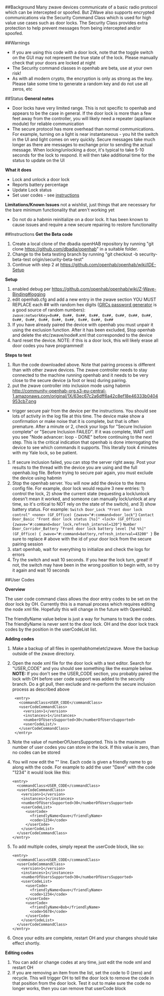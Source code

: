 ##Background
Many zwave devices communicate of a basic radio protocol which can be intercepted or spoofed.  But ZWave also supports encrypted communications via the Security Command Class which is used for high value use cases such as door locks.  The Security Class provides extra protection to help prevent messages from being intercepted and/or spoofed.

##Warnings
- If you are using this code with a door lock, note that the toggle switch on the GUI may not represent the true state of the lock.  Please manually check that your doors are locked at night 
- The Security command classes in openhab are beta, use at your own risk!
- As with all modern crypto, the encryption is only as strong as the key.  Please take some time to generate a random key and do not use all zeros, etc

##Status
**General notes**
- Door locks have very limited range.  This is not specific to openhab and appears to be the case in general.  If the door lock is more than a few feet away from the controller, you will likely need a repeater (appliance module) for reliable communication
- The secure protocol has more overhead than normal communications.  For example, turning on a light is near instantaneous - you hit the switch in the UI and light comes on very quickly.  Secure messages take much longer as there are messages to exchange prior to sending the actual message.  When locking/unlocking a door, it's typical to take 5-10 seconds for the lock to respond.  It will then take additional time for the status to update on the UI

**What it does**
- Lock and unlock a door lock
- Reports battery percentage
- Update Lock status
- Set user codes - see [instructions](https://github.com/openhab/openhab/wiki/ZWave-Security-Testing/_edit#user-codes)

**Limitations/Known Issues**  not a wishlist, just things that are necessary for the bare minimum functionality that aren't working yet
- Do not do a habmin reinitialize on a door lock.  It has been known to cause issues and require a new secure repairing to restore functionality


##Instructions
**Get the Beta code**

1. Create a local clone of the dbadia openHAB repository by running "git clone https://github.com/dbadia/openhab" in a suitable folder.
1. Change to the beta testing branch by running "git checkout -b security-beta-test origin/security-beta-test"
1. Continue with step 2 at https://github.com/openhab/openhab/wiki/IDE-Setup 


**Setup**

1. enabled debug per https://github.com/openhab/openhab/wiki/Z-Wave-Binding#logging
1. edit openhab.cfg and add a new entry in the zwave section YOU MUST REPLACE each ## with random hex digits ([GRCs password generator](https://www.grc.com/passwords.htm) is a good source of random numbers):  
`zwave:networkKey=0x##, 0x##, 0x##, 0x##, 0x##, 0x##, 0x##, 0x##, 0x##, 0x##, 0x##, 0x##, 0x##, 0x##, 0x##, 0x##`
1. If you have already paired the device with openhab you must unpair it using the exclusion function.  After it has been excluded, Stop openhab and delete the etc/zwave/node#.xml that corresponded to the device
1. hard reset the device.  NOTE: if this is a door lock, this will likely erase all door codes you have programmed!


**Steps to test**

1. Run the code downloaded above.  Note that pairing process is different than with other zwave devices. The zwave controller needs to stay connected to the machine running openhab and it needs to be very close to the secure device (a foot or less) during pairing.  
1. put the zwave controller into inclusion mode using habmin http://community-openhab-org.s3-eu-central-1.amazonaws.com/original/1X/63ec67c2a6dff6a42c8ef18e46333b0404953cb7.png
- trigger secure pair from the device per the instructions.  You should see lots of activity in the log file at this time.  The device make show a confirmation or make noise that it is complete, but that is often premature. After a minute or 2, check your logs for "Secure Inclusion complete" or "Secure Inclusion FAILED".  If it was complete, WAIT until you see "Node advancer: loop - DONE" before continuing to the next step.  This is the critical indication that openhab is done interrogating the device to see which commands it supports.  This literally took 4 minutes with my Yale lock, so be patient.  
1. If secure inclusion failed, you can stop the server right away.  Post your results to the thread with the device you are using and the full openhab.log file.  Before trying to secure pair again, you must exclude the device using habmin
1. Stop the openhab server.  You will now add the device to the items config file.  For example, door lock would require 3 new entries: 1) control the lock, 2) show the current state (requesting a lock/unlock doesn't mean it worked, and someone can manually lock/unlock at any time, so it's critical to NOT rely on the state of the switch), and 3) show battery status. For example: 
`Switch Door_Lock "Front door lock control" <none> (GF_Office) {zwave="#:command=door_lock"}`
`Contact Door_Basic "Front door lock status [%s]" <lock> (GF_Office) {zwave="#:command=door_lock,refresh_interval=120"}`
`Number Door_Corridor_Battery "Front door lock battery level [%d %%]" (GF_Office) { zwave="#:command=battery,refresh_interval=43200" }`
Be sure to replace # above with the id of your door lock from the secure pairing session
1. start openhab, wait for everything to initialize and check the logs for errors
1. Try the switch and wait 10 seconds.  If you hear the lock turn, great!  If not, the switch may have been in the wrong position to begin with, so try it again and wait 10 seconds

##User Codes

**Overview**

The user code command class allows the door entry codes to be set on the door lock by OH.  Currently this is a manual process which requires editing the node xml file.  Hopefully this will change in the future with OpenHab2.

The friendlyName value below is just a way for humans to track the codes.  The friendlyName is never sent to the door lock.  OH and the door lock track codes by the position in the userCodeList list.


**Adding codes**

1. Make a backup of all files in openhabhome\etc\zwave.  Move the backup outside of the zwave directory.
1. Open the node xml file for the door lock with a text editor.  Search for "<commandClass>USER_CODE</commandClass>" and you should see something like the example below.
**NOTE:** If you don't see the USER_CODE section, you probably paired the lock with OH before user code support was added to the security branch.  Do a git pull, then exclude and re-perform the secure inclusion process as described above
    ```
     <entry>
       <commandClass>USER_CODE</commandClass>
       <userCodeCommandClass>
         <version>1</version>
         <instances>1</instances>
         <numberOfUsersSupported>30</numberOfUsersSupported>
         <userCodeList/>
       </userCodeCommandClass>
     </entry>
    ```

1. Note the value of numberOfUsersSupported.  This is the maximum number of user codes you can store in the lock.  If this value is zero, than no codes can be stored
1. You will now edit the "<userCodeList/>" line.  Each code is given a friendly name to go along with the code.  For example to add the user "Dave" with the code "1234" it would look like this:

    ```
    <entry>
      <commandClass>USER_CODE</commandClass>
      <userCodeCommandClass>
        <version>1</version>
        <instances>1</instances>
        <numberOfUsersSupported>30</numberOfUsersSupported>
        <userCodeList>
          <userCode>
            <friendlyName>Dave</friendlyName>
            <code>1234</code>
          </userCode>
        </userCodeList>
      </userCodeCommandClass>
    </entry>
    ```

5. To add multiple codes, simply repeat the userCode block, like so:

    ```
    <entry>
      <commandClass>USER_CODE</commandClass>
      <userCodeCommandClass>
        <version>1</version>
        <instances>1</instances>
        <numberOfUsersSupported>30</numberOfUsersSupported>
        <userCodeList>
          <userCode>
            <friendlyName>Dave</friendlyName>
            <code>1234</code>
          </userCode>
          <userCode>
            <friendlyName>Bob</friendlyName>
            <code>5678</code>
          </userCode>
        </userCodeList>
      </userCodeCommandClass>
    </entry>
    ```

1. Once your edits are complete, restart OH and your changes should take effect shortly.

**Editing codes**

1. You can add or change codes at any time, just edit the node xml and restart OH
1. If you are removing an item from the list, set the code to 0 (zero) and recycle.  This will trigger OH to tell the door lock to remove the code in that position from the door lock.  Test it out to make sure the code no longer works, then you can remove that userCode block
